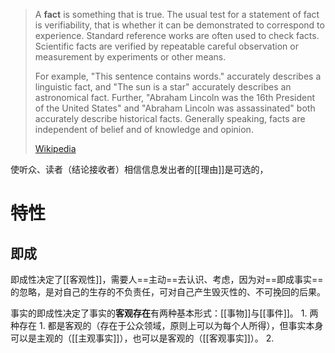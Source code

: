 
> A **fact** is something that is true. The usual test for a statement of fact is verifiability, that is whether it can be demonstrated to correspond to experience. Standard reference works are often used to check facts. Scientific facts are verified by repeatable careful observation or measurement by experiments or other means.
>
> For example, "This sentence contains words." accurately describes a linguistic fact, and "The sun is a star" accurately describes an astronomical fact. Further, "Abraham Lincoln was the 16th President of the United States" and "Abraham Lincoln was assassinated" both accurately describe historical facts. Generally speaking, facts are independent of belief and of knowledge and opinion.
>
> [Wikipedia](https://en.wikipedia.org/wiki/Fact)

使听众、读者（结论接收者）相信信息发出者的[[理由]]是可选的，

# 特性
## 即成
即成性决定了[[客观性]]，需要人==主动==去认识、考虑，因为对==即成事实==的忽略，是对自己的生存的不负责任，可对自己产生毁灭性的、不可挽回的后果。

事实的即成性决定了事实的**客观存在**有两种基本形式：[[事物]]与[[事件]]。
	1. 两种存在
		1. 都是客观的（存在于公众领域，原则上可以为每个人所得），但事实本身可以是主观的（[[主观事实]]），也可以是客观的（[[客观事实]]）。
		2. 
